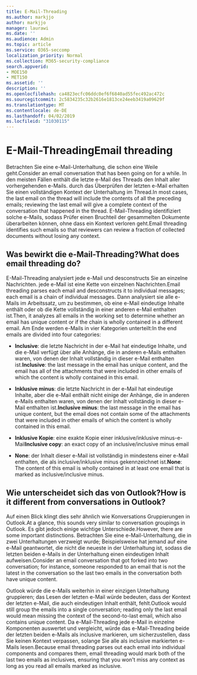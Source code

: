 ```yaml
---
title: E-Mail-Threading
ms.author: markjjo
author: markjjo
manager: laurawi
ms.date: ''
ms.audience: Admin
ms.topic: article
ms.service: O365-seccomp
localization_priority: Normal
ms.collection: M365-security-compliance
search.appverid:
- MOE150
- MET150
ms.assetid: ''
description: ''
ms.openlocfilehash: ca4823ecfc06ddc0ef6f6840ad55fec492ac472c
ms.sourcegitcommit: 2c5834235c32b2616e1813ce24eeb3419a09629f
ms.translationtype: MT
ms.contentlocale: de-DE
ms.lasthandoff: 04/02/2019
ms.locfileid: "31030115"
---
```

# <a name="email-threading"></a><span data-ttu-id="dad71-102">E-Mail-Threading</span><span class="sxs-lookup"><span data-stu-id="dad71-102">Email threading</span></span>

<span data-ttu-id="dad71-103">Betrachten Sie eine e-Mail-Unterhaltung, die schon eine Weile geht.</span><span class="sxs-lookup"><span data-stu-id="dad71-103">Consider an email conversation that has been going on for a while.</span></span> <span data-ttu-id="dad71-104">In den meisten Fällen enthält die letzte e-Mail des Threads den Inhalt aller vorhergehenden e-Mails. durch das Überprüfen der letzten e-Mail erhalten Sie einen vollständigen Kontext der Unterhaltung im Thread.</span><span class="sxs-lookup"><span data-stu-id="dad71-104">In most cases, the last email on the thread will include the contents of all the preceding emails; reviewing the last email will give a complete context of the conversation that happened in the thread.</span></span> <span data-ttu-id="dad71-105">E-Mail-Threading identifiziert solche e-Mails, sodass Prüfer einen Bruchteil der gesammelten Dokumente überarbeiten können, ohne dass ein Kontext verloren geht.</span><span class="sxs-lookup"><span data-stu-id="dad71-105">Email threading identifies such emails so that reviewers can review a fraction of collected documents without losing any context.</span></span>

## <a name="what-does-email-threading-do"></a><span data-ttu-id="dad71-106">Was bewirkt die e-Mail-Threading?</span><span class="sxs-lookup"><span data-stu-id="dad71-106">What does email threading do?</span></span>

<span data-ttu-id="dad71-107">E-Mail-Threading analysiert jede e-Mail und desconstructs Sie an einzelne Nachrichten. jede e-Mail ist eine Kette von einzelnen Nachrichten.</span><span class="sxs-lookup"><span data-stu-id="dad71-107">Email threading parses each email and desconstructs it to individual messages; each email is a chain of individual messages.</span></span> <span data-ttu-id="dad71-108">Dann analysiert sie alle e-Mails im Arbeitssatz, um zu bestimmen, ob eine e-Mail eindeutige Inhalte enthält oder ob die Kette vollständig in einer anderen e-Mail enthalten ist.</span><span class="sxs-lookup"><span data-stu-id="dad71-108">Then, it analyzes all emails in the working set to determine whether an email has unique content or if the chain is wholly contained in a different email.</span></span> <span data-ttu-id="dad71-109">Am Ende werden e-Mails in vier Kategorien unterteilt:</span><span class="sxs-lookup"><span data-stu-id="dad71-109">In the end emails are divided into four categories:</span></span>

- <span data-ttu-id="dad71-110">**Inclusive**: die letzte Nachricht in der e-Mail hat eindeutige Inhalte, und die e-Mail verfügt über alle Anhänge, die in anderen e-Mails enthalten waren, von denen der Inhalt vollständig in dieser e-Mail enthalten ist.</span><span class="sxs-lookup"><span data-stu-id="dad71-110">**Inclusive**: the last message in the email has unique content, and the email has all of the attachments that were included in other emails of which the content is wholly contained in this email.</span></span>


- <span data-ttu-id="dad71-111">**Inklusive minus**: die letzte Nachricht in der e-Mail hat eindeutige Inhalte, aber die e-Mail enthält nicht einige der Anhänge, die in anderen e-Mails enthalten waren, von denen der Inhalt vollständig in dieser e-Mail enthalten ist.</span><span class="sxs-lookup"><span data-stu-id="dad71-111">**Inclusive minus**: the last message in the email has unique content, but the email does not contain some of the attachments that were included in other emails of which the content is wholly contained in this email.</span></span>

- <span data-ttu-id="dad71-112">**Inklusive Kopie**: eine exakte Kopie einer inklusive/inklusive minus-e-Mail</span><span class="sxs-lookup"><span data-stu-id="dad71-112">**Inclusive copy**: an exact copy of an inclusive/inclusive minus email</span></span>

- <span data-ttu-id="dad71-113">**None**: der Inhalt dieser e-Mail ist vollständig in mindestens einer e-Mail enthalten, die als inclusive/inklusive minus gekennzeichnet ist.</span><span class="sxs-lookup"><span data-stu-id="dad71-113">**None**: The content of this email is wholly contained in at least one email that is marked as inclusive/inclusive minus.</span></span>

## <a name="how-is-it-different-from-conversations-in-outlook"></a><span data-ttu-id="dad71-114">Wie unterscheidet sich das von Outlook?</span><span class="sxs-lookup"><span data-stu-id="dad71-114">How is it different from conversations in Outlook?</span></span>
<span data-ttu-id="dad71-115">Auf einen Blick klingt dies sehr ähnlich wie Konversations Gruppierungen in Outlook.</span><span class="sxs-lookup"><span data-stu-id="dad71-115">At a glance, this sounds very similar to conversation groupings in Outlook.</span></span> <span data-ttu-id="dad71-116">Es gibt jedoch einige wichtige Unterschiede.</span><span class="sxs-lookup"><span data-stu-id="dad71-116">However, there are some important distinctions.</span></span> <span data-ttu-id="dad71-117">Betrachten Sie eine e-Mail-Unterhaltung, die in zwei Unterhaltungen verzweigt wurde; Beispielsweise hat jemand auf eine e-Mail geantwortet, die nicht die neueste in der Unterhaltung ist, sodass die letzten beiden e-Mails in der Unterhaltung einen eindeutigen Inhalt aufweisen.</span><span class="sxs-lookup"><span data-stu-id="dad71-117">Consider an email conversation that got forked into two conversation; for instance, someone responded to an email that is not the latest in the conversation so the last two emails in the conversation both have unique content.</span></span>

<span data-ttu-id="dad71-118">Outlook würde die e-Mails weiterhin in einer einzigen Unterhaltung gruppieren; das Lesen der letzten e-Mail würde bedeuten, dass der Kontext der letzten e-Mail, die auch eindeutigen Inhalt enthält, fehlt.</span><span class="sxs-lookup"><span data-stu-id="dad71-118">Outlook would still group the emails into a single conversation; reading only the last email would mean missing the context of the second-to-last email, which also contains unique content.</span></span> <span data-ttu-id="dad71-119">Da e-Mail-Threading jede e-Mail in einzelne Komponenten auswertet und vergleicht, würde das e-Mail-Threading beide der letzten beiden e-Mails als inclusive markieren, um sicherzustellen, dass Sie keinen Kontext verpassen, solange Sie alle als inclusive markierten e-Mails lesen.</span><span class="sxs-lookup"><span data-stu-id="dad71-119">Because email threading parses out each email into individual components and compares them, email threading would mark both of the last two emails as inclusives, ensuring that you won't miss any context as long as you read all emails marked as inclusive.</span></span>